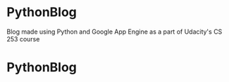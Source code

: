 # PythonBlog

Blog made using Python and Google App Engine as a part of Udacity's CS 253 course
# PythonBlog
 
